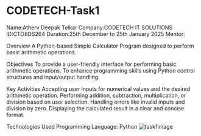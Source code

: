 # CODETECH-Task1

Name:Atherv Deepak Telkar
Company:CODETECH IT SOLUTIONS
ID:CTO8DS264
Duration:25th December to 25th January 2025
Mentor:

Overview
A Python-based Simple Calculator Program designed to perform basic arithmetic operations.

Objectives
To provide a user-friendly interface for performing basic arithmetic operations.
To enhance programming skills using Python control structures and input/output handling.

Key Activities
Accepting user inputs for numerical values and the desired arithmetic operation.
Performing addition, subtraction, multiplication, or division based on user selection.
Handling errors like invalid inputs and division by zero.
Displaying the calculated result in a clear and concise format.

Technologies Used
Programming Language: Python
![task1image](https://github.com/user-attachments/assets/8d4410e2-5410-4ecf-8fb1-757b26c1c16f)
